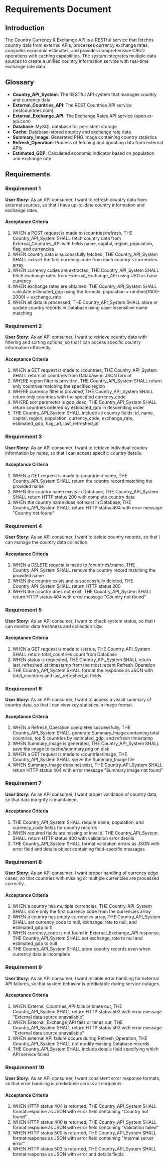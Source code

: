 # Requirements Document

## Introduction

The Country Currency & Exchange API is a RESTful service that fetches country data from external APIs, processes currency exchange rates, computes economic estimates, and provides comprehensive CRUD operations with caching capabilities. The system integrates multiple data sources to create a unified country information service with real-time exchange rate data.

## Glossary

- **Country_API_System**: The RESTful API system that manages country and currency data
- **External_Countries_API**: The REST Countries API service (restcountries.com)
- **External_Exchange_API**: The Exchange Rates API service (open.er-api.com)
- **Database**: MySQL database for persistent storage
- **Cache**: Database-stored country and exchange rate data
- **Summary_Image**: Generated PNG image containing country statistics
- **Refresh_Operation**: Process of fetching and updating data from external APIs
- **Estimated_GDP**: Calculated economic indicator based on population and exchange rate

## Requirements

### Requirement 1

**User Story:** As an API consumer, I want to refresh country data from external sources, so that I have up-to-date country information and exchange rates.

#### Acceptance Criteria

1. WHEN a POST request is made to /countries/refresh, THE Country_API_System SHALL fetch country data from External_Countries_API with fields name, capital, region, population, flag, and currencies
2. WHEN country data is successfully fetched, THE Country_API_System SHALL extract the first currency code from each country's currencies array
3. WHEN currency codes are extracted, THE Country_API_System SHALL fetch exchange rates from External_Exchange_API using USD as base currency
4. WHEN exchange rates are obtained, THE Country_API_System SHALL calculate estimated_gdp using the formula: population × random(1000-2000) ÷ exchange_rate
5. WHEN all data is processed, THE Country_API_System SHALL store or update country records in Database using case-insensitive name matching

### Requirement 2

**User Story:** As an API consumer, I want to retrieve country data with filtering and sorting options, so that I can access specific country information efficiently.

#### Acceptance Criteria

1. WHEN a GET request is made to /countries, THE Country_API_System SHALL return all countries from Database in JSON format
2. WHERE region filter is provided, THE Country_API_System SHALL return only countries matching the specified region
3. WHERE currency filter is provided, THE Country_API_System SHALL return only countries with the specified currency_code
4. WHERE sort parameter is gdp_desc, THE Country_API_System SHALL return countries ordered by estimated_gdp in descending order
5. THE Country_API_System SHALL include all country fields: id, name, capital, region, population, currency_code, exchange_rate, estimated_gdp, flag_url, last_refreshed_at

### Requirement 3

**User Story:** As an API consumer, I want to retrieve individual country information by name, so that I can access specific country details.

#### Acceptance Criteria

1. WHEN a GET request is made to /countries/:name, THE Country_API_System SHALL return the country record matching the provided name
2. WHEN the country name exists in Database, THE Country_API_System SHALL return HTTP status 200 with complete country data
3. WHEN the country name does not exist in Database, THE Country_API_System SHALL return HTTP status 404 with error message "Country not found"

### Requirement 4

**User Story:** As an API consumer, I want to delete country records, so that I can manage the country data collection.

#### Acceptance Criteria

1. WHEN a DELETE request is made to /countries/:name, THE Country_API_System SHALL remove the country record matching the provided name
2. WHEN the country exists and is successfully deleted, THE Country_API_System SHALL return HTTP status 200
3. WHEN the country does not exist, THE Country_API_System SHALL return HTTP status 404 with error message "Country not found"

### Requirement 5

**User Story:** As an API consumer, I want to check system status, so that I can monitor data freshness and collection size.

#### Acceptance Criteria

1. WHEN a GET request is made to /status, THE Country_API_System SHALL return total_countries count from Database
2. WHEN status is requested, THE Country_API_System SHALL return last_refreshed_at timestamp from the most recent Refresh_Operation
3. THE Country_API_System SHALL format the response as JSON with total_countries and last_refreshed_at fields

### Requirement 6

**User Story:** As an API consumer, I want to access a visual summary of country data, so that I can view key statistics in image format.

#### Acceptance Criteria

1. WHEN a Refresh_Operation completes successfully, THE Country_API_System SHALL generate Summary_Image containing total countries, top 5 countries by estimated_gdp, and refresh timestamp
2. WHEN Summary_Image is generated, THE Country_API_System SHALL save the image to cache/summary.png on disk
3. WHEN a GET request is made to /countries/image, THE Country_API_System SHALL serve the Summary_Image file
4. WHEN Summary_Image does not exist, THE Country_API_System SHALL return HTTP status 404 with error message "Summary image not found"

### Requirement 7

**User Story:** As an API consumer, I want proper validation of country data, so that data integrity is maintained.

#### Acceptance Criteria

1. THE Country_API_System SHALL require name, population, and currency_code fields for country records
2. WHEN required fields are missing or invalid, THE Country_API_System SHALL return HTTP status 400 with validation error details
3. THE Country_API_System SHALL format validation errors as JSON with error field and details object containing field-specific messages

### Requirement 8

**User Story:** As an API consumer, I want proper handling of currency edge cases, so that countries with missing or multiple currencies are processed correctly.

#### Acceptance Criteria

1. WHEN a country has multiple currencies, THE Country_API_System SHALL store only the first currency code from the currencies array
2. WHEN a country has empty currencies array, THE Country_API_System SHALL set currency_code to null, exchange_rate to null, and estimated_gdp to 0
3. WHEN currency_code is not found in External_Exchange_API response, THE Country_API_System SHALL set exchange_rate to null and estimated_gdp to null
4. THE Country_API_System SHALL store country records even when currency data is incomplete

### Requirement 9

**User Story:** As an API consumer, I want reliable error handling for external API failures, so that system behavior is predictable during service outages.

#### Acceptance Criteria

1. WHEN External_Countries_API fails or times out, THE Country_API_System SHALL return HTTP status 503 with error message "External data source unavailable"
2. WHEN External_Exchange_API fails or times out, THE Country_API_System SHALL return HTTP status 503 with error message "External data source unavailable"
3. WHEN external API failure occurs during Refresh_Operation, THE Country_API_System SHALL not modify existing Database records
4. THE Country_API_System SHALL include details field specifying which API service failed

### Requirement 10

**User Story:** As an API consumer, I want consistent error response formats, so that error handling is predictable across all endpoints.

#### Acceptance Criteria

1. WHEN HTTP status 404 is returned, THE Country_API_System SHALL format response as JSON with error field containing "Country not found"
2. WHEN HTTP status 400 is returned, THE Country_API_System SHALL format response as JSON with error field containing "Validation failed"
3. WHEN HTTP status 500 is returned, THE Country_API_System SHALL format response as JSON with error field containing "Internal server error"
4. WHEN HTTP status 503 is returned, THE Country_API_System SHALL format response as JSON with error and details fields